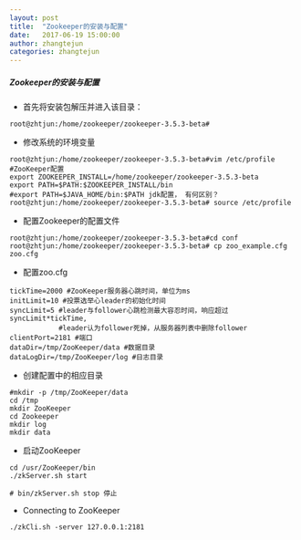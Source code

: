 ```yaml
---
layout: post
title:  "Zookeeper的安装与配置"
date:   2017-06-19 15:00:00
author: zhangtejun
categories: zhangtejun
---
```

##### Zookeeper的安装与配置

* 首先将安装包解压并进入该目录：
```shell
root@zhtjun:/home/zookeeper/zookeeper-3.5.3-beta#
```

* 修改系统的环境变量
```shell
root@zhtjun:/home/zookeeper/zookeeper-3.5.3-beta#vim /etc/profile
#ZooKeeper配置
export ZOOKEEPER_INSTALL=/home/zookeeper/zookeeper-3.5.3-beta
export PATH=$PATH:$ZOOKEEPER_INSTALL/bin
#export PATH=$JAVA_HOME/bin:$PATH jdk配置， 有何区别？
root@zhtjun:/home/zookeeper/zookeeper-3.5.3-beta# source /etc/profile
```
* 配置Zookeeper的配置文件
```shell
root@zhtjun:/home/zookeeper/zookeeper-3.5.3-beta#cd conf
root@zhtjun:/home/zookeeper/zookeeper-3.5.3-beta# cp zoo_example.cfg zoo.cfg
```
* 配置zoo.cfg
```shell
tickTime=2000 #ZooKeeper服务器心跳时间，单位为ms
initLimit=10 #投票选举心leader的初始化时间
syncLimit=5 #leader与follower心跳检测最大容忍时间，响应超过syncLimit*tickTime,
			#leader认为follower死掉，从服务器列表中删除follower
clientPort=2181 #端口
dataDir=/tmp/ZooKeeper/data #数据目录
dataLogDir=/tmp/ZooKeeper/log #日志目录
```

* 创建配置中的相应目录
```shell
#mkdir -p /tmp/ZooKeeper/data
cd /tmp
mkdir ZooKeeper
cd Zookeeper
mkdir log
mkdir data
```
* 启动ZooKeeper
```shell
cd /usr/ZooKeeper/bin
./zkServer.sh start

# bin/zkServer.sh stop 停止
```
* Connecting to ZooKeeper
```shell
./zkCli.sh -server 127.0.0.1:2181
```